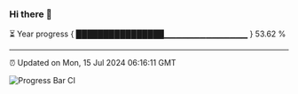 ### Hi there 👋

⏳ Year progress { ████████████████▁▁▁▁▁▁▁▁▁▁▁▁▁▁ } 53.62 %

---

⏰ Updated on Mon, 15 Jul 2024 06:16:11 GMT

![Progress Bar CI](https://github.com/code-lakshay/GitHub-Actions-Demo/workflows/Progress%20Bar%20CI/badge.svg)
